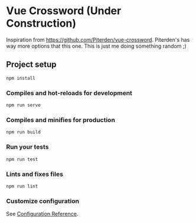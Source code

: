 # Vue Crossword (Under Construction)
Inspiration from https://github.com/Piterden/vue-crossword.
Piterden's has way more options that this one. This is just me doing something random ;) 

## Project setup
```
npm install
```

### Compiles and hot-reloads for development
```
npm run serve
```

### Compiles and minifies for production
```
npm run build
```

### Run your tests
```
npm run test
```

### Lints and fixes files
```
npm run lint
```

### Customize configuration
See [Configuration Reference](https://cli.vuejs.org/config/).
